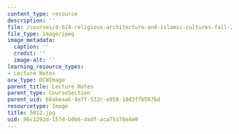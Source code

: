 ```yaml
---
content_type: resource
description: ''
file: /courses/4-614-religious-architecture-and-islamic-cultures-fall-2002/96c1292d157db0b6dadfaca75176e4e0_5012.jpg
file_type: image/jpeg
image_metadata:
  caption: ''
  credit: ''
  image-alt: ''
learning_resource_types:
- Lecture Notes
ocw_type: OCWImage
parent_title: Lecture Notes
parent_type: CourseSection
parent_uid: 68abeaab-4eff-532c-e858-18d3ffb567bd
resourcetype: Image
title: 5012.jpg
uid: 96c1292d-157d-b0b6-dadf-aca75176e4e0
---
```

